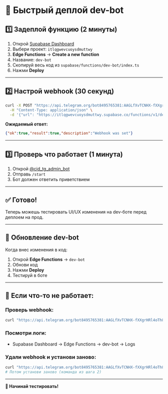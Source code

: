 # 🚀 Быстрый деплой dev-bot

## 1️⃣ Задеплой функцию (2 минуты)

1. Открой [Supabase Dashboard](https://supabase.com/dashboard)
2. Выбери проект: `itlqgwevcuoysdmuttwy`
3. **Edge Functions** → **Create a new function**
4. Название: `dev-bot`
5. Скопируй весь код из `supabase/functions/dev-bot/index.ts`
6. Нажми **Deploy**

---

## 2️⃣ Настрой webhook (30 секунд)

```bash
curl -X POST "https://api.telegram.org/bot8495765381:AAGLfXvTCNHX-fXXgrHRl4oTh8JYiHBOzns/setWebhook" \
  -H "Content-Type: application/json" \
  -d '{"url": "https://itlqgwevcuoysdmuttwy.supabase.co/functions/v1/dev-bot"}'
```

**Ожидаемый ответ:**
```json
{"ok":true,"result":true,"description":"Webhook was set"}
```

---

## 3️⃣ Проверь что работает (1 минута)

1. Открой [@cid_tg_admin_bot](https://t.me/cid_tg_admin_bot)
2. Отправь `/start`
3. Бот должен ответить приветствием

---

## ✅ Готово!

Теперь можешь тестировать UI/UX изменения на dev-боте перед деплоем на прод.

---

## 🔄 Обновление dev-bot

Когда внес изменения в код:

1. Открой **Edge Functions** → `dev-bot`
2. Обнови код
3. Нажми **Deploy**
4. Тестируй в боте

---

## 🐛 Если что-то не работает:

### Проверь webhook:
```bash
curl "https://api.telegram.org/bot8495765381:AAGLfXvTCNHX-fXXgrHRl4oTh8JYiHBOzns/getWebhookInfo"
```

### Посмотри логи:
- Supabase Dashboard → Edge Functions → dev-bot → Logs

### Удали webhook и установи заново:
```bash
curl "https://api.telegram.org/bot8495765381:AAGLfXvTCNHX-fXXgrHRl4oTh8JYiHBOzns/deleteWebhook"
# Потом установи заново (команда из шага 2)
```

---

**🧪 Начинай тестировать!**
